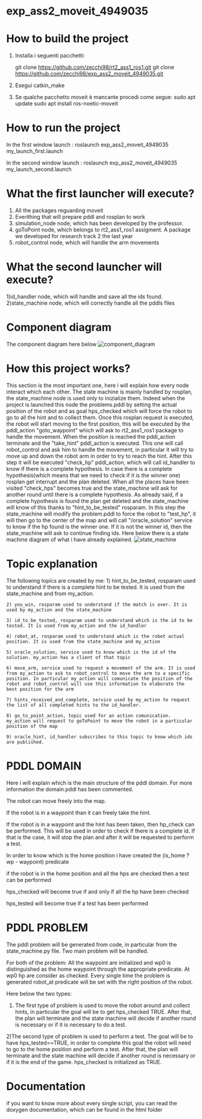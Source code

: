 # exp_ass2_moveit_4949035

# How to build the project

1) Installa i seguenti pacchetti:

    git clone https://github.com/zecchi98/rt2_ass1_ros1.git
    git clone https://github.com/zecchi98/exp_ass2_moveit_4949035.git

2) Esegui catkin_make

3) Se qualche pacchetto moveit è mancante procedi come segue:
    sudo apt update
    sudo apt install ros-noetic-moveit

# How to run the project

In the first window launch :
    roslaunch exp_ass2_moveit_4949035 my_launch_first.launch 

In the second window launch :
    roslaunch exp_ass2_moveit_4949035 my_launch_second.launch

# What the first launcher will execute?
 1) All the packages reguarding moveit
 2) Everithing that will prepare pddl and rosplan to work
 3) simulation_node node, which has been developed by the professor.
 4) goToPoint node, which belongs to rt2_ass1_ros1 assigment. A package we developed for research track 2 the last year
 5) robot_control node, which will handle the arm movements


# What the second launcher will execute?
 1)id_handler node, which will handle and save all the ids found.
 2)state_machine node, which will correctly handle all the pddls files

# Component diagram
The component diagram here below 
![component_diagram](https://user-images.githubusercontent.com/78590047/168242991-2aa84b73-a066-41ad-b9cf-307ef4492d22.png)


# How this project works?

This section is the most important one, here i will explain how every node interact which each other.
The state machine is mainly handled by rosplan, the state_machine node is used only to inizialize them. Indeed when the project is launched this node the problems.pddl by setting the actual position of the robot and as goal hps_checked which will force the robot to go to all the hint and to collect them.
Once this rosplan request is executed, the robot will start moving to the first position, this will be executed by the pddl_action "goto_waypoint" which will ask to rt2_ass1_ros1 package to handle the movement.
When the position is reached the pddl_action terminate and the "take_hint" pddl_action is executed. This one will call robot_control and ask him to handle the movement, in particular it will try to move up and down the robot arm in order to try to reach the hint.
After this step it will be executed "check_hp" pddl_action, which will call id_handler to know if there is a complete hypothesis. In case there is a complete hypothesis(which means that we need to check if it is the winner one) rosplan get interrupt and the plan deleted.
When all the places have been visited "check_hps" becomes true and the state_machine will ask for another round until there is a complete hypothesis.
As already said, if a complete hypothesis is found the plan get deleted and the state_machine will know of this thanks to "hint_to_be_tested" rosparam. In this step the state_machine will modify the problem.pddl to force the robot to "test_hp", it will then go to the center of the map and will call "/oracle_solution" service to know if the hp found is the winner one.
If it is not the winner id, then the state_machine will ask to continue finding ids.
Here below there is a state machine diagram of what i have already explained.
![state_machine](https://user-images.githubusercontent.com/78590047/168242897-da5b19ce-decd-41fd-b79f-5cbcbb0fb3b0.png)

# Topic explanation
The following topics are created by me:
    1) hint_to_be_tested, rosparam used to understand if there is a complete hint to be tested. It is used from the state_machine and from my_action.

    2) you_win, rosparam used to understand if the match is over. It is used by my_action and the state_machine
    
    3) id_to_be_tested, rosparam used to understand which is the id to be tested. It is used from my_action and the id_handler

    4) robot_at, rosparam used to understand which is the robot actual position. It is used from the state_machine and my_action

    5) oracle_solution, service used to know which is the id of the solution. my_action has a client of that topic

    6) move_arm, service used to request a movement of the arm. It is used from my_action to ask to robot_control to move the arm to a specific position. In particular my_action will comunicate the position of the robot and robot_control will use this information to elaborate the best position for the arm

    7) hints_received_and_complete, service used by my_action to request the list of all completed hints to the id_handler.

    8) go_to_point_action, topic used for an action comunication. my_action will request to goToPoint to move the robot in a particular position of the map
    
    9) oracle_hint, id_handler subscribes to this topic to know which ids are published.





# PDDL DOMAIN

Here i will explain which is the main structure of the pddl domain. For more information the domain.pddl has been commented.

The robot can move freely into the map.

If the robot is in a waypoint than it can freely take the hint.

If the robot is in a waypoint and the hint has been taken, then hp_check can be performed. This will be used in order to check if there is a complete id. If that is the case, it will stop the plan and after it will be requested to perform a test.

In order to know which is the home position i have created the (is_home ?wp - waypoint) predicate

if the robot is in the home position and all the hps are checked then a test can be performed

hps_checked will become true if and only if all the hp have been checked

hps_tested will become true if a test has been performed

# PDDL PROBLEM

The pddl problem will be generated from code, in particular from the state_machine.py file. Two main problem will be handled.

For both of the problem:
All the waypoint are initialized and wp0 is distinguished as the home waypoint through the appropriate predicate. At wp0 hp are consider as checked.
Every single time the problem is generated robot_at predicate will be set with the right position of the robot.

Here below the two types:

1) The first type of problem is used to move the robot around and collect hints, in particular the goal will be to get hps_checked TRUE. After that, the plan will terminate and the state machine will decide if another round is necessary or if it is necessary to do a test.

2)The second type of problem is used to perform a test. The goal will be to have hps_tested==TRUE, in order to complete this goal the robot will need to go to the home position and perform a test. After that, the plan will terminate and the state machine will decide if another round is necessary or if it is the end of the game.
hps_checked is initialized as TRUE.


# Documentation

if you want to know more about every single script, you can read the doxygen documentation, which can be found in the html folder 

